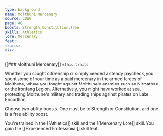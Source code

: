 ```yaml
---
type: background
name: Molthuni Mercenary 
source: LOWG
page: 46
boosts: Strength,Constitution,Free
skills: Athletics
lore: Mercenary
feat: 
traits: 
misc: 
---
```


[[### Molthuni Mercenary]]
`=this.traits`


Whether you sought citizenship or simply needed a steady paycheck, you spent some of your time as a paid mercenary in the armed forces of Molthune, where you fought against Molthune's enemies such as Nirmathas or the Ironfang Legion. Alternatively, you might have worked at sea, protecting Molthune's military and trading ships against pirates on Lake Encarthan.

Choose two ability boosts. One must be to Strength or Constitution, and one is a free ability boost.

You're trained in the [[Athletics]] skill and the [[Mercenary Lore]] skill. You gain the [[Experienced Professional]] skill feat.

